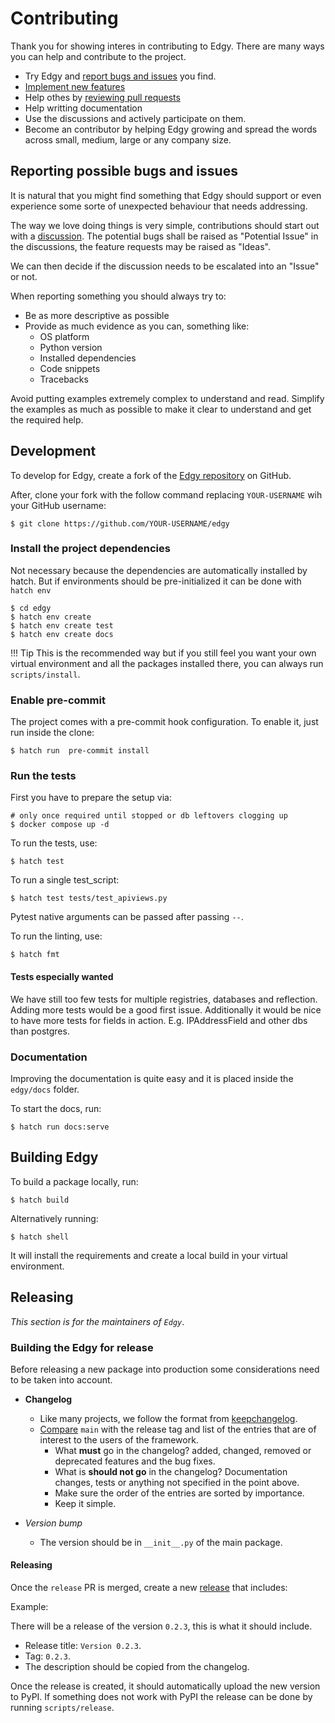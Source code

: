 # Contributing

Thank you for showing interes in contributing to Edgy. There are many ways you can help and contribute to the
project.

* Try Edgy and [report bugs and issues](https://github.com/dymmond/edgy/issues/new) you find.
* [Implement new features](https://github.com/dymmond/edgy/issues?q=is%3Aissue+is%3Aopen+label%3A%22good+first+issue%22)
* Help othes by [reviewing pull requests](https://github.com/dymmond/edgy/pulls)
* Help writting documentation
* Use the discussions and actively participate on them.
* Become an contributor by helping Edgy growing and spread the words across small, medium, large or any company
size.

## Reporting possible bugs and issues

It is natural that you might find something that Edgy should support or even experience some sorte of unexpected
behaviour that needs addressing.

The way we love doing things is very simple, contributions should start out with a
[discussion](https://github.com/dymmond/edgy/discussions). The potential bugs shall be raised as "Potential Issue"
in the discussions, the feature requests may be raised as "Ideas".

We can then decide if the discussion needs to be escalated into an "Issue" or not.

When reporting something you should always try to:

* Be as more descriptive as possible
* Provide as much evidence as you can, something like:
    * OS platform
    * Python version
    * Installed dependencies
    * Code snippets
    * Tracebacks

Avoid putting examples extremely complex to understand and read. Simplify the examples as much as possible to make
it clear to understand and get the required help.

## Development

To develop for Edgy, create a fork of the [Edgy repository](https://github.com/dymmond/edgy) on GitHub.

After, clone your fork with the follow command replacing `YOUR-USERNAME` wih your GitHub username:

```shell
$ git clone https://github.com/YOUR-USERNAME/edgy
```

### Install the project dependencies

Not necessary because the dependencies are automatically installed by hatch.
But if environments should be pre-initialized it can be done with `hatch env`

```shell
$ cd edgy
$ hatch env create
$ hatch env create test
$ hatch env create docs
```

!!! Tip
    This is the recommended way but if you still feel you want your own virtual environment and
    all the packages installed there, you can always run `scripts/install`.

### Enable pre-commit

The project comes with a pre-commit hook configuration. To enable it, just run inside the clone:

```shell
$ hatch run  pre-commit install
```

### Run the tests

First you have to prepare the setup via:

``` shell
# only once required until stopped or db leftovers clogging up
$ docker compose up -d
```

To run the tests, use:

```shell
$ hatch test
```

To run a single test_script:

```shell
$ hatch test tests/test_apiviews.py
```

Pytest native arguments can be passed after passing `--`.

To run the linting, use:

```shell
$ hatch fmt
```

#### Tests especially wanted

We have still too few tests for multiple registries, databases and reflection. Adding more tests
would be a good first issue.
Additionally it would be nice to have more tests for fields in action. E.g. IPAddressField and other dbs
than postgres.

### Documentation

Improving the documentation is quite easy and it is placed inside the `edgy/docs` folder.

To start the docs, run:

```shell
$ hatch run docs:serve
```

## Building Edgy

To build a package locally, run:

```shell
$ hatch build
```

Alternatively running:

```shell
$ hatch shell
```
It will install the requirements and create a local build in your virtual environment.

## Releasing

*This section is for the maintainers of `Edgy`*.

### Building the Edgy for release

Before releasing a new package into production some considerations need to be taken into account.

* **Changelog**
    * Like many projects, we follow the format from [keepchangelog](https://keepachangelog.com/en/1.0.0/).
    * [Compare](https://github.com/dymmond/edgy/compare/) `main` with the release tag and list of the entries
that are of interest to the users of the framework.
        * What **must** go in the changelog? added, changed, removed or deprecated features and the bug fixes.
        * What is **should not go** in the changelog? Documentation changes, tests or anything not specified in the
point above.
        * Make sure the order of the entries are sorted by importance.
        * Keep it simple.

* *Version bump*
    * The version should be in `__init__.py` of the main package.

#### Releasing

Once the `release` PR is merged, create a new [release](https://github.com/dymmond/edgy/releases/new)
that includes:

Example:

There will be a release of the version `0.2.3`, this is what it should include.

* Release title: `Version 0.2.3`.
* Tag: `0.2.3`.
* The description should be copied from the changelog.

Once the release is created, it should automatically upload the new version to PyPI. If something
does not work with PyPI the release can be done by running `scripts/release`.
